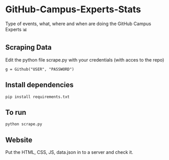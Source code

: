 # GitHub-Campus-Experts-Stats
Type of events, what, where and when are doing the GitHub Campus Experts 📊

## Scraping Data
Edit the python file scrape.py with your credentials (with acces to the repo)

` g = Github("USER", "PASSWORD") `

## Install dependencies
` pip install requirements.txt `

## To run
` python scrape.py `

## Website
Put the HTML, CSS, JS, data.json in to a server and check it.
